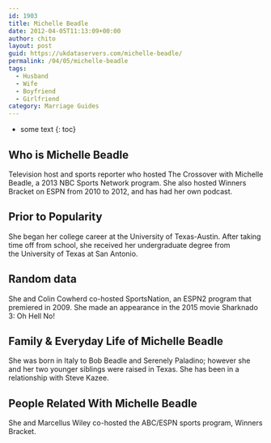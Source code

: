 ```yaml
---
id: 1903
title: Michelle Beadle
date: 2012-04-05T11:13:09+00:00
author: chito
layout: post
guid: https://ukdataservers.com/michelle-beadle/
permalink: /04/05/michelle-beadle
tags:
  - Husband
  - Wife
  - Boyfriend
  - Girlfriend
category: Marriage Guides
---
```


* some text
{: toc}
          
          
## Who is  Michelle Beadle
                  
                  
                  
Television host and sports reporter who hosted The Crossover with Michelle Beadle, a 2013 NBC Sports Network program. She also hosted Winners Bracket on ESPN from 2010 to 2012, and has had her own podcast.
                  
                
                
                
## Prior to Popularity 
                  
                  
                  
She began her college career at the University of Texas-Austin. After taking time off from school, she received her undergraduate degree from the University of Texas at San Antonio.
                  
                
                
                
## Random data 
                  
                  
                  
She and Colin Cowherd co-hosted SportsNation, an ESPN2 program that premiered in 2009. She made an appearance in the 2015 movie Sharknado 3: Oh Hell No!
                  
                
                
                
## Family & Everyday Life of Michelle Beadle
                  
                  
                  
She was born in Italy to Bob Beadle and Serenely Paladino; however she and her two younger siblings were raised in Texas. She has been in a relationship with Steve Kazee.
                  
                
                
                
## People Related With  Michelle Beadle
                  
                  
                  
She and Marcellus Wiley co-hosted the ABC/ESPN sports program, Winners Bracket.
                  
                
              
            
          
          
          
    
    
  
